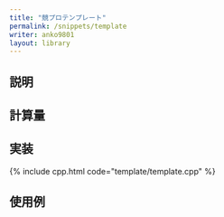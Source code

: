 ```yaml
---
title: "競プロテンプレート"
permalink: /snippets/template
writer: anko9801
layout: library
---
```


## 説明

## 計算量

## 実装

{% include cpp.html code="template/template.cpp" %}

## 使用例
